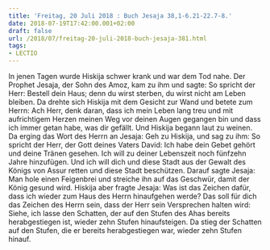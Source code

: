 ```yaml
---
title: 'Freitag, 20 Juli 2018 : Buch Jesaja 38,1-6.21-22.7-8.'
date: 2018-07-19T17:42:00.001+02:00
draft: false
url: /2018/07/freitag-20-juli-2018-buch-jesaja-381.html
tags: 
- LECTIO
---
```


In jenen Tagen wurde Hiskija schwer krank und war dem Tod nahe. Der Prophet Jesaja, der Sohn des Amoz, kam zu ihm und sagte: So spricht der Herr: Bestell dein Haus; denn du wirst sterben, du wirst nicht am Leben bleiben. Da drehte sich Hiskija mit dem Gesicht zur Wand und betete zum Herrn: Ach Herr, denk daran, dass ich mein Leben lang treu und mit aufrichtigem Herzen meinen Weg vor deinen Augen gegangen bin und dass ich immer getan habe, was dir gefällt. Und Hiskija begann laut zu weinen. Da erging das Wort des Herrn an Jesaja: Geh zu Hiskija, und sag zu ihm: So spricht der Herr, der Gott deines Vaters David: Ich habe dein Gebet gehört und deine Tränen gesehen. Ich will zu deiner Lebenszeit noch fünfzehn Jahre hinzufügen. Und ich will dich und diese Stadt aus der Gewalt des Königs von Assur retten und diese Stadt beschützen. Darauf sagte Jesaja: Man hole einen Feigenbrei und streiche ihn auf das Geschwür, damit der König gesund wird. Hiskija aber fragte Jesaja: Was ist das Zeichen dafür, dass ich wieder zum Haus des Herrn hinaufgehen werde? Das soll für dich das Zeichen des Herrn sein, dass der Herr sein Versprechen halten wird: Siehe, ich lasse den Schatten, der auf den Stufen des Ahas bereits herabgestiegen ist, wieder zehn Stufen hinaufsteigen. Da stieg der Schatten auf den Stufen, die er bereits herabgestiegen war, wieder zehn Stufen hinauf.